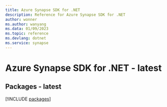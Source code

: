 ```yaml
---
title: Azure Synapse SDK for .NET
description: Reference for Azure Synapse SDK for .NET
author: wonner
ms.author: wanyang
ms.data: 01/09/2023
ms.topic: reference
ms.devlang: dotnet
ms.service: synapse
---
```

# Azure Synapse SDK for .NET - latest
## Packages - latest
[!INCLUDE [packages](synapse-index.md)]
